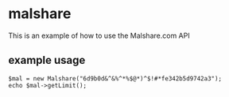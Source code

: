 # malshare
This is an example of how to use the Malshare.com API

## example usage
```
$mal = new Malshare("6d9b0d&^&%^*%$@*)^$!#*fe342b5d9742a3");
echo $mal->getLimit();
```
